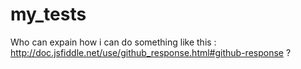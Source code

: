 # my_tests

Who can expain how i can do something like this : http://doc.jsfiddle.net/use/github_response.html#github-response ?
